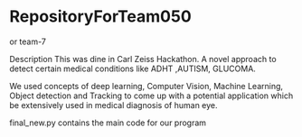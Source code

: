 # RepositoryForTeam050
or team-7



Description
This was dine in Carl Zeiss Hackathon.
A novel approach to detect certain medical conditions like ADHT ,AUTISM, GLUCOMA.

We used concepts of deep learning, Computer Vision, Machine Learning, Object detection and Tracking to come up with a potential application which be extensively used in medical diagnosis of human eye.



final_new.py contains the main code for our program
